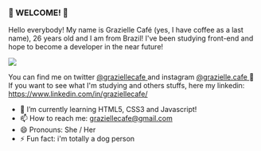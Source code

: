 ### 🌼 WELCOME! 🌼

Hello everybody! My name is Grazielle Café (yes, I have coffee as a last name), 26 years old and I am from Brazil!
I've been studying front-end and hope to become a developer in the near future! 

![](https://media.giphy.com/media/9rtpurjbqiqZXbBBet/giphy.gif)

You can find me on twitter <a href="https://twitter.com/graziellecafe"> @graziellecafe </a> and instagram <a href="https://www.instagram.com/grazielle.cafe/"> @grazielle.cafe </a> 🌻 <br>
If you want to see what I'm studying and others stuffs, here my linkedin: https://www.linkedin.com/in/graziellecafe/ 

- 🌱 I’m currently learning HTML5, CSS3 and Javascript! 
- 📫 How to reach me: graziellecafe@gmail.com
- 😄 Pronouns: She / Her 
- ⚡ Fun fact: i'm totally a dog person 
